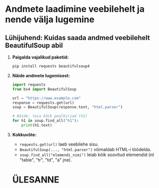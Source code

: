 # Andmete laadimine veebilehelt ja nende välja lugemine

## Lühijuhend: Kuidas saada andmed veebilehelt BeautifulSoup abil

1. **Paigalda vajalikud paketid:**
   ```bash
   pip install requests beautifulsoup4
   ```

2. **Näide andmete lugemisest:**
   ```python
   import requests
   from bs4 import BeautifulSoup

   url = "https://www.example.com"
   response = requests.get(url)
   soup = BeautifulSoup(response.text, "html.parser")

   # Näide: leia kõik pealkirjad (h1)
   for h1 in soup.find_all("h1"):
       print(h1.text)
   ```

3. **Kokkuvõte:**
   - `requests.get(url)` laeb veebilehe sisu.
   - `BeautifulSoup(..., "html.parser")` võimaldab HTML-i töödelda.
   - `soup.find_all("elemendi_nimi")` leiab kõik soovitud elemendid (nt "table", "tr", "td", "a" jne).


   # ÜLESANNE

   